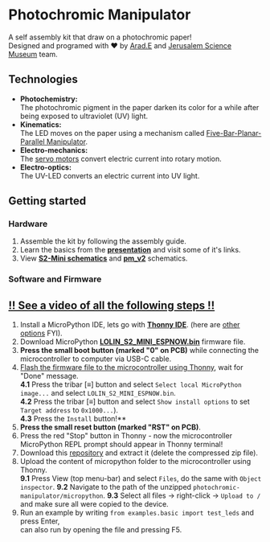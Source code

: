 # Photochromic Manipulator
A self assembly kit that draw on a photochromic paper!  
Designed and programed with ❤ by [Arad.E](https://github.com/arduino12/) and [Jerusalem Science Museum](https://mada.org.il/) team.

## Technologies
* **Photochemistry:**  
The photochromic pigment in the paper darken its color for a while after being exposed to ultraviolet (UV) light.
* **Kinematics:**  
The LED moves on the paper using a mechanism called [Five-Bar-Planar-Parallel Manipulator](https://en.wikipedia.org/wiki/Five-bar_linkage).
* **Electro-mechanics:**  
The [servo motors](https://gabbyshimoni.wixsite.com/arduino-programming/blank-18) convert electric current into rotary motion.
* **Electro-optics:**  
The UV-LED converts an electric current into UV light.

## Getting started
### Hardware
1. Assemble the kit by following the assembly guide.
2. Learn the basics from the [**presentation**](https://docs.google.com/presentation/d/1GHex3-h8UOdAG93ix5lFpUwPYDLUTp-qcYMy1NBWBzI/) and visit some of it's links.
3. View [**S2-Mini schematics**](https://www.wemos.cc/en/latest/_static/files/sch_s2_mini_v1.0.0.pdf) and [**pm_v2**](https://drive.google.com/file/d/1oIQLA3CALWdbSq6uK5VD0ayfpmH0RfYR/view) schematics.
### Software and Firmware
## [**!! See a video of all the following steps !!**](https://drive.google.com/file/d/1aEj5KBWeWXW5ZsfGAlvBMZWhSd8E85TE/view?usp=drive_link)
1. Install a MicroPython IDE, lets go with [**Thonny IDE**](https://thonny.org/). (here are [other options](https://randomnerdtutorials.com/micropython-ides-esp32-esp8266/) FYI).
2. Download MicroPython [**LOLIN_S2_MINI_ESPNOW.bin**](https://github.com/glenn20/micropython-espnow-images/raw/main/20230427-v1.20.0-espnow-2-gcc4c716f6/firmware-esp32-LOLIN_S2_MINI.bin) firmware file.
3. **Press the small boot button (marked "0" on PCB)** while connecting the microcontroller to computer via USB-C cable.
4. [Flash the firmware file to the microcontroller using Thonny](https://linuxhint.com/micropython-esp32-thonny-ide/#2), wait for "Done" message.  
  **4.1** Press the tribar [≡] button and select `Select local MicroPython image...` and select `LOLIN_S2_MINI_ESPNOW.bin`.  
  **4.2** Press the tribar [≡] button and select `Show install options` to set `Target address` to `0x1000...`).  
  **4.3** Press the `Install` button!**
6. **Press the small reset button (marked "RST" on PCB)**.
7. Press the red "Stop" button in Thonny - now the microcontroller MicroPython REPL prompt should appear in Thonny terminal!
8. Download this [repository](https://github.com/arduino12/photochromic-manipulator/archive/refs/heads/main.zip) and extract it (delete the compressed zip file).
9. Upload the content of micropython folder to the microcontroller using Thonny.  
   **9.1** Press View (top menu-bar) and select `Files`, do the same with `Object inspector`.
   **9.2** Navigate to the path of the unzipped `photochromic-manipulator/micropython`.
   **9.3** Select all files -> right-click -> `Upload to /` and make sure all were copied to the device. 
11. Run an example by writing `from examples.basic import test_leds` and press Enter,  
can also run by opening the file and pressing F5.

